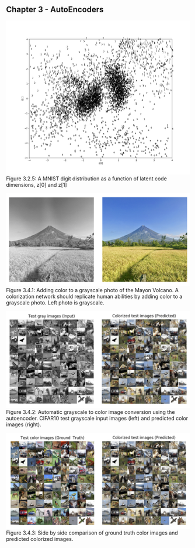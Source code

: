 
## Chapter 3 - AutoEncoders
![Figure 3.2.5](images/digit_latent_codes.png)
Figure 3.2.5: A MNIST digit distribution as a function of latent code dimensions, z[0] and z[1]

![Figure 3.4.1](images/gray_color_mayon.png)
Figure 3.4.1: Adding color to a grayscale photo of the Mayon Volcano. A colorization network should replicate human abilities by adding color to a grayscale photo. Left photo is grayscale. 

![Figure 3.4.2](images/gray_to_color.png)
Figure 3.4.2: Automatic grayscale to color image conversion using the autoencoder. CIFAR10 test grayscale input images (left) and predicted color images (right).

![Figure 3.4.3](images/predicted_color_vs_gt.png)
Figure 3.4.3: Side by side comparison of ground truth color images and predicted colorized images.
